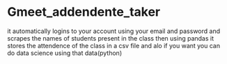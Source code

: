 # Gmeet_addendente_taker
it automatically logins to your account  using your email and password and  scrapes the names of students present in the class then using pandas it stores the attendence of the class in a csv file and alo if you want you can do data science using that data(python)
